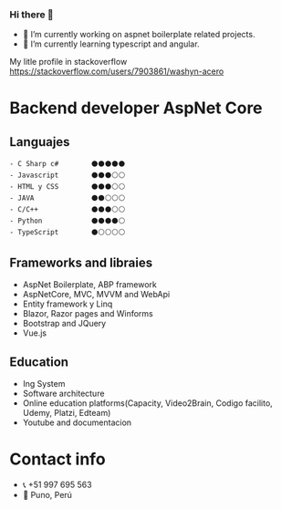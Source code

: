 ### Hi there 👋

- 🔭 I’m currently working on aspnet boilerplate related projects.
- 🌱 I’m currently learning typescript and angular.

My litle profile in stackoverflow https://stackoverflow.com/users/7903861/washyn-acero

<!--
- 🤔 I’m looking for help with ...
- 💬 Ask me about ...
- 📫 How to reach me: ...
- 😄 Pronouns: ...
- ⚡ Fun fact: ...
-->

<!-- 
HTML Dec	&#127477 ; &#127466 ;
HTML Hex	&#x1F1F5 ; &#x1F1EA ; -->

<!-- ⚫️ :black_circle:	⚪️ :white_circle: -->

# Backend developer AspNet Core

## Languajes

    - C Sharp c#        ⚫️⚫️⚫️⚫️⚫️
    - Javascript        ⚫️⚫️⚫️⚪️⚪️
    - HTML y CSS        ⚫️⚫️⚫️⚪️⚪️
    - JAVA              ⚫️⚫️⚪️⚪️⚪️
    - C/C++             ⚫️⚫️⚫️⚪️⚪️
    - Python            ⚫️⚫️⚫️⚫️⚪️
    - TypeScript        ⚫️⚪️⚪️⚪️⚪️


## Frameworks and libraies
- AspNet Boilerplate, ABP framework
- AspNetCore, MVC, MVVM and WebApi
- Entity framework y Linq
- Blazor, Razor pages and Winforms
- Bootstrap and JQuery
- Vue.js


## Education
- Ing System
- Software architecture
- Online education platforms(Capacity, Video2Brain, Codigo facilito, Udemy, Platzi, Edteam)
- Youtube and documentacion

<!-- 
## Other Langs(basic)
- Ansi Sql
- PHP
- VB.NET
- AutoIt -->


<!-- ## Herramientas, conceptos y otros conocimientos(basico)
- Clean code, SOLID
- Domain driven design, Desgin patterns
- Git y Github
- SqlServer
- Mysql, MariaDb
- Docker
- Diseño web,UX
- Programacion funcional y Orietada a objetos
- Machine learning con python
- Seguridad informatica
- Linux -->
<!-- 
## Idiomas
    - Español(Native)       🚀🚀🚀🚀🚀
    - Inglish               🚀🚀 -->


<!-- ## Hobbies e intereses
- Análisis de malware
- Leer código de malware
- Analizar código y refactorizar
- Películas de ciencia ficción -->



# Contact info
- 📞 +51 997 695 563
- 🚩 Puno, Perú

